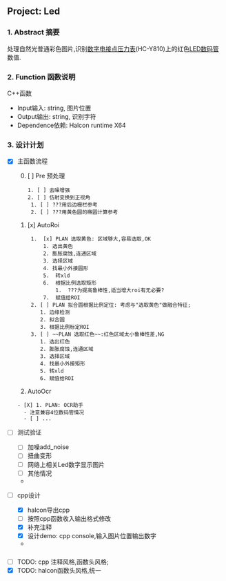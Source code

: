 ## Project: Led

### 1. Abstract 摘要
处理自然光普通彩色图片,识别[数字电接点压力表](https://baike.baidu.com/item/%E6%95%B0%E6%98%BE%E7%94%B5%E6%8E%A5%E7%82%B9%E5%8E%8B%E5%8A%9B%E8%A1%A8)(HC-Y810)上的红色[LED数码管](https://baike.baidu.com/item/LED%E6%95%B0%E7%A0%81%E7%AE%A1)数值.
### 2. Function 函数说明
C++函数
- Input输入: string, 图片位置
- Output输出: string, 识别字符
- Dependence依赖: Halcon runtime X64

### 3. 设计计划
- [x] 主函数流程

  0. [ ] Pre 预处理
       ``` 
     1. [ ] 去噪增强
     2. [ ] 仿射变换到正视角
        1. [ ] ???用后边栅栏参考
        2. [ ] ???用黄色圆的椭圆计算参考
      ```
  1. [x] AutoRoi
      ```
       1.  [x] PLAN 选取黄色: 区域够大,容易选取,OK
           1. 选出黄色
           2. 膨胀腐蚀,连通区域
           3. 选择区域
           4. 找最小外接圆形
           5.  转xld
           6.  根据比例选取矩形
               1.  ???为提高鲁棒性,适当增大roi有无必要?
           7.  赋值给ROI
       2. [ ] PLAN 拟合圆根据比例定位: 考虑与"选取黄色"做融合特征;
          1. 边缘检测
          2. 拟合圆
          3. 根据比例标定ROI
       3. [ ] ~~PLAN 选取红色~~:红色区域太小鲁棒性差,NG
          1. 选出红色
          2. 膨胀腐蚀,连通区域
          3. 选择区域
          4. 找最小外接矩形
          5. 转xld
          6. 赋值给ROI
      ```
  1. AutoOcr
    ```
    - [X] 1. PLAN: OCR助手
      - 注意兼容4位数码管情况
      - [ ] ...
    ```
- [ ] 测试验证
  - [ ] 加噪add_noise
  - [ ] 扭曲变形
  - [ ] 网络上相关Led数字显示图片
  - [ ] 其他情况
  - 


- [ ] cpp设计
  - [x] halcon导出cpp
  - [ ] 按照cpp函数收入输出格式修改
  - [x] 补充注释
  - [x] 设计demo: cpp console,输入图片位置输出数字
  - 

### 

- [ ] TODO: cpp 注释风格,函数头风格;
- [x] TODO: halcon函数头风格,统一
